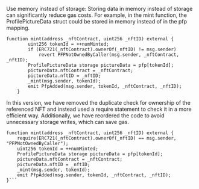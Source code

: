 Use memory instead of storage: Storing data in memory instead of storage can significantly reduce gas costs. For example, in the mint function, the ProfilePictureData struct could be stored in memory instead of in the pfp mapping.


```
function mint(address _nftContract, uint256 _nftID) external {
        uint256 tokenId = ++numMinted;
        if (ERC721(_nftContract).ownerOf(_nftID) != msg.sender)
            revert PFPNotOwnedByCaller(msg.sender, _nftContract, _nftID);
        ProfilePictureData storage pictureData = pfp[tokenId];
        pictureData.nftContract = _nftContract;
        pictureData.nftID = _nftID;
        _mint(msg.sender, tokenId);
        emit PfpAdded(msg.sender, tokenId, _nftContract, _nftID);
    }
```

In this version, we have removed the duplicate check for ownership of the referenced NFT and instead used a require statement to check it in a more efficient way. Additionally, we have reordered the code to avoid unnecessary storage writes, which can save gas.

```
function mint(address _nftContract, uint256 _nftID) external {
    require(ERC721(_nftContract).ownerOf(_nftID) == msg.sender, "PFPNotOwnedByCaller");
    uint256 tokenId = ++numMinted;
    ProfilePictureData storage pictureData = pfp[tokenId];
    pictureData.nftContract = _nftContract;
    pictureData.nftID = _nftID;
    _mint(msg.sender, tokenId);
    emit PfpAdded(msg.sender, tokenId, _nftContract, _nftID);
}```